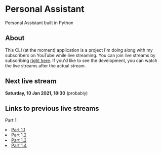 # Personal Assistant
Personal Assistant built in Python

## About
This CLI (at the moment) application is a project I'm doing along with my subscribers on YouTube while live streaming. You can join live streams by subscribing <a href="https://www.youtube.com/stevesteacher" target="_blank">right here</a>. If you'd like to see the development, you can watch the live streams after the actual stream.

## Next live stream
<b>Saturday, 10 Jan 2021, 18:30</b> (probably)

## Links to previous live streams
<p class="part">Part 1</p>
<div class="links">
<ul?>
    <li>
        <a href="https://youtu.be/-RN57Fe8Kk8" target="_blank">Part 1.1</a>
    </li>
    <li>
        <a href="https://youtu.be/HHSi68d_ik0" target="_blank">Part 1.2</a>
    </li>
    <li>
        <a href="https://youtu.be/Hy5Ms8g2ml4" target="_blank">Part 1.3</a>
    </li>
    <li>
        <a href="https://youtu.be/JIyqiC8pLfA" target="_blank">Part 1.4</a>
    </li>
</ul>
</div>